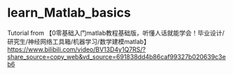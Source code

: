 # learn_Matlab_basics

Tutorial from 【0零基础入门matlab教程基础版，听懂人话就能学会！毕业设计/研究生/神经网络工具箱/机器学习/数学建模matlab】 https://www.bilibili.com/video/BV13D4y1Q7RS/?share_source=copy_web&vd_source=691838dd4b86caf99327b020639c3eb6
